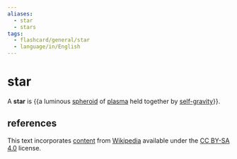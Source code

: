 ```yaml
---
aliases:
  - star
  - stars
tags:
  - flashcard/general/star
  - language/in/English
---
```


# star

A __star__ is {{a luminous [spheroid](spheroid.md) of [plasma](plasma%20(physics).md) held together by [self-gravity](self-gravitation.md)}}.

## references

This text incorporates [content](https://en.wikipedia.org/wiki/star) from [Wikipedia](Wikipedia.md) available under the [CC BY-SA 4.0](https://creativecommons.org/licenses/by-sa/4.0/) license.
